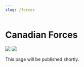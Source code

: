 ```yaml
---
slug: /forces
---
```


# Canadian Forces

<aside>
<div class="social-icons">
<a href="https://discord.gg/jytCeBV5wC" target="_blank"><img src="/img/discord.png" class="social-icon" /></a>
<a href="https://social.bcrbx.com/@CanadianForces" target="_blank"><img src="/img/mastodon.png" class="social-icon" /></a>
</div>
</aside>

This page will be published shortly.
